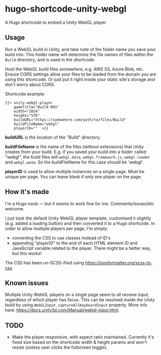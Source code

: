 # hugo-shortcode-unity-webgl
A Hugo shortcode to embed a Unity WebGL player

## Usage
Run a WebGL build in Unity, and take note of the folder name you save your build into. This folder name will determine the file names of files within the `Build` directory, and is used in the shortcode.

Host the WebGL build files somewhere, e.g. AWS S3, Azure Blob, etc. Ensure CORS settings allow your files to be loaded from the domain you are using this shortcode. Or just put it right inside your static site's storage and don't worry about CORS.

Shortcode example:

```
{{< unity-webgl-player 
    gameTitle="Build 001"
    width="1024" 
    height="576"
    buildURL="https://somewhere.com/path/to/files/Build" 
    buildFileName="webgl"
    playerID=""  >}}
```

**buildURL** is the location of the "Build" directory.

**buildFileName** is the name of the files (without extensions) that Unity creates from your build. E.g. if you saved your build into a folder called "webgl", the build files will `webgl.data`, `webgl.framework.js`, `webgl.loader` and `webgl.wasm`. So the buildFileName for this case should be 'webgl'.

**playerID** is used to allow multiple instances on a single page. Must be unique per page. You can leave blank if only one player on the page.


## How it's made
I'm a Hugo noob — but it seems to work fine for me. Comments/issues/etc welcome.

I just took the default Unity WebGL player template, customised it slightly (e.g. added a loading button) and then converted it to a Hugo shortcode. In order to allow multiple players per page, I'm simply:
- converting the CSS to use classes instead of ID's
- appending "playerID" to the end of each HTML element ID and JavaScript variable related to the player. There might be a better way, but this works!

The CSS has been un-SCSS-ified using https://jsonformatter.org/scss-to-css.

## Known issues
Multiple Unity WebGL players on a single page seem to all receive input, regardless of which player has focus. This can be resolved *inside the Unity build* by using `WebGLInput.captureAllKeyboardInput` property. More info here: https://docs.unity3d.com/Manual/webgl-input.html.

## TODO
- Make the player responsive, with aspect ratio maintained. Currently it's fixed size based on the shortcode width & height params and won't resize (unless user clicks the fullscreen toggle).